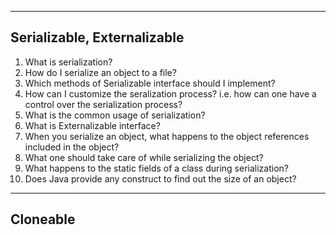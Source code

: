 ------------------------------------------------------------------------------------------
Serializable, Externalizable
------------------------------------------------------------------------------------------

1. What is serialization?
2. How do I serialize an object to a file?
3. Which methods of Serializable interface should I implement?
4. How can I customize the seralization process? i.e. how can one have a control over the serialization process?
5. What is the common usage of serialization?
6. What is Externalizable interface?
7. When you serialize an object, what happens to the object references included in the object?
8. What one should take care of while serializing the object?
9. What happens to the static fields of a class during serialization?
10. Does Java provide any construct to find out the size of an object?

------------------------------------------------------------------------------------------
Cloneable
------------------------------------------------------------------------------------------
